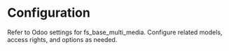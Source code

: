 # Configuration

Refer to Odoo settings for fs_base_multi_media. Configure related models, access rights, and options as needed.
